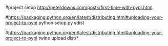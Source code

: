 #project setup http://peterdowns.com/posts/first-time-with-pypi.html

#https://packaging.python.org/en/latest/distributing.html#uploading-your-project-to-pypi
python setup.py sdist

#https://packaging.python.org/en/latest/distributing.html#uploading-your-project-to-pypi
twine upload dist/*


